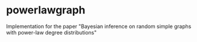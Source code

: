 # powerlawgraph
Implementation for the paper "Bayesian inference on random simple graphs with power-law degree distributions"
